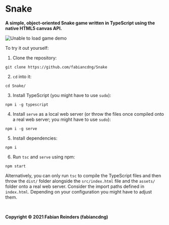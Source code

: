 # Snake

**A simple, object-oriented Snake game written in TypeScript using the native HTML5 canvas API.**

![Unable to load game demo](.github/media/game-demo.gif)

To try it out yourself:

1. Clone the repository:
```
git clone https://github.com/fabiancdng/Snake
```

2. `cd` into it:
```
cd Snake/
```

3. Install TypeScript (you might have to use `sudo`):
```
npm i -g typescript
```

4. Install `serve` as a local web server (or throw the files once compiled onto a real web server; you might have to use `sudo`):
```
npm i -g serve
```

5. Install dependencies:
```
npm i
```

6. Run `tsc` and `serve` using npm:
```
npm start
```

Alternatively, you can only run `tsc` to compile the TypeScript files and then throw the `dist/` folder alongside the `src/index.html` file and the `assets/` folder onto a real web server. Consider the import paths defined in `index.html`. Depending on your configuration you might have to adjust them.

<br>

**Copyright &copy; 2021 Fabian Reinders (fabiancdng)**